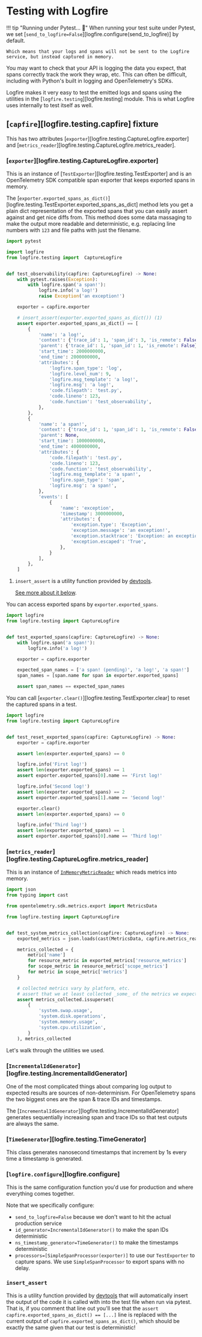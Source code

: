 # Testing with Logfire

!!! tip "Running under Pytest... 🧪"
    When running your test suite under Pytest, we set [`send_to_logfire=False`][logfire.configure(send_to_logfire)] by default.

    Which means that your logs and spans will not be sent to the Logfire service, but instead captured in memory.

You may want to check that your API is logging the data you expect, that spans correctly track the work they wrap, etc.
This can often be difficult, including with Python's built in logging and OpenTelemetry's SDKs.

Logfire makes it very easy to test the emitted logs and spans using the utilities in the
[`logfire.testing`][logfire.testing] module.
This is what Logfire uses internally to test itself as well.

## [`capfire`][logfire.testing.capfire] fixture

This has two attributes [`exporter`][logfire.testing.CaptureLogfire.exporter] and
[`metrics_reader`][logfire.testing.CaptureLogfire.metrics_reader].

### [`exporter`][logfire.testing.CaptureLogfire.exporter]

This is an instance of [`TestExporter`][logfire.testing.TestExporter] and is an OpenTelemetry SDK compatible
span exporter that keeps exported spans in memory.

The [`exporter.exported_spans_as_dict()`][logfire.testing.TestExporter.exported_spans_as_dict] method lets you get
a plain dict representation of the exported spans that you can easily assert against and get nice diffs from.
This method does some data massaging to make the output more readable and deterministic, e.g. replacing line
numbers with `123` and file paths with just the filename.

```py title="test.py"
import pytest

import logfire
from logfire.testing import  CaptureLogfire


def test_observability(capfire: CaptureLogfire) -> None:
    with pytest.raises(Exception):
        with logfire.span('a span!'):
            logfire.info('a log!')
            raise Exception('an exception!')

    exporter = capfire.exporter

    # insert_assert(exporter.exported_spans_as_dict()) (1)
    assert exporter.exported_spans_as_dict() == [
        {
            'name': 'a log!',
            'context': {'trace_id': 1, 'span_id': 3, 'is_remote': False},
            'parent': {'trace_id': 1, 'span_id': 1, 'is_remote': False},
            'start_time': 2000000000,
            'end_time': 2000000000,
            'attributes': {
                'logfire.span_type': 'log',
                'logfire.level_num': 9,
                'logfire.msg_template': 'a log!',
                'logfire.msg': 'a log!',
                'code.filepath': 'test.py',
                'code.lineno': 123,
                'code.function': 'test_observability',
            },
        },
        {
            'name': 'a span!',
            'context': {'trace_id': 1, 'span_id': 1, 'is_remote': False},
            'parent': None,
            'start_time': 1000000000,
            'end_time': 4000000000,
            'attributes': {
                'code.filepath': 'test.py',
                'code.lineno': 123,
                'code.function': 'test_observability',
                'logfire.msg_template': 'a span!',
                'logfire.span_type': 'span',
                'logfire.msg': 'a span!',
            },
            'events': [
                {
                    'name': 'exception',
                    'timestamp': 3000000000,
                    'attributes': {
                        'exception.type': 'Exception',
                        'exception.message': 'an exception!',
                        'exception.stacktrace': 'Exception: an exception!',
                        'exception.escaped': 'True',
                    },
                }
            ],
        },
    ]
```

1. `insert_assert` is a utility function provided by [devtools](https://github.com/samuelcolvin/python-devtools).

    [See more about it below](#insert_assert).

You can access exported spans by `exporter.exported_spans`.

```py
import logfire
from logfire.testing import CaptureLogfire


def test_exported_spans(capfire: CaptureLogfire) -> None:
    with logfire.span('a span!'):
        logfire.info('a log!')

    exporter = capfire.exporter

    expected_span_names = ['a span! (pending)', 'a log!', 'a span!']
    span_names = [span.name for span in exporter.exported_spans]

    assert span_names == expected_span_names
```

You can call [`exporter.clear()`][logfire.testing.TestExporter.clear] to reset the captured spans in a test.

```py
import logfire
from logfire.testing import CaptureLogfire


def test_reset_exported_spans(capfire: CaptureLogfire) -> None:
    exporter = capfire.exporter

    assert len(exporter.exported_spans) == 0

    logfire.info('First log!')
    assert len(exporter.exported_spans) == 1
    assert exporter.exported_spans[0].name == 'First log!'

    logfire.info('Second log!')
    assert len(exporter.exported_spans) == 2
    assert exporter.exported_spans[1].name == 'Second log!'

    exporter.clear()
    assert len(exporter.exported_spans) == 0

    logfire.info('Third log!')
    assert len(exporter.exported_spans) == 1
    assert exporter.exported_spans[0].name == 'Third log!'
```

### [`metrics_reader`][logfire.testing.CaptureLogfire.metrics_reader]

This is an instance of [`InMemoryMetricReader`][in-memory-metric-reader] which reads metrics into memory.

```py
import json
from typing import cast

from opentelemetry.sdk.metrics.export import MetricsData

from logfire.testing import CaptureLogfire


def test_system_metrics_collection(capfire: CaptureLogfire) -> None:
    exported_metrics = json.loads(cast(MetricsData, capfire.metrics_reader.get_metrics_data()).to_json())  # type: ignore

    metrics_collected = {
        metric['name']
        for resource_metric in exported_metrics['resource_metrics']
        for scope_metric in resource_metric['scope_metrics']
        for metric in scope_metric['metrics']
    }

    # collected metrics vary by platform, etc.
    # assert that we at least collected _some_ of the metrics we expect
    assert metrics_collected.issuperset(
        {
            'system.swap.usage',
            'system.disk.operations',
            'system.memory.usage',
            'system.cpu.utilization',
        }
    ), metrics_collected
```

Let's walk through the utilities we used.

### [`IncrementalIdGenerator`][logfire.testing.IncrementalIdGenerator]

One of the most complicated things about comparing log output to expected results are sources of non-determinism.
For OpenTelemetry spans the two biggest ones are the span & trace IDs and timestamps.

The [`IncrementalIdGenerator`][logfire.testing.IncrementalIdGenerator] generates sequentially increasing span
and trace IDs so that test outputs are always the same.

### [`TimeGenerator`][logfire.testing.TimeGenerator]

This class generates nanosecond timestamps that increment by 1s every time a timestamp is generated.

### [`logfire.configure`][logfire.configure]

This is the same configuration function you'd use for production and where everything comes together.

Note that we specifically configure:

- `send_to_logfire=False` because we don't want to hit the actual production service
- `id_generator=IncrementalIdGenerator()` to make the span IDs deterministic
- `ns_timestamp_generator=TimeGenerator()` to make the timestamps deterministic
- `processors=[SimpleSpanProcessor(exporter)]` to use our `TestExporter` to capture spans. We use `SimpleSpanProcessor` to export spans with no delay.

### `insert_assert`

This is a utility function provided by [devtools](https://github.com/samuelcolvin/python-devtools) that will
automatically insert the output of the code it is called with into the test file when run via pytest.
That is, if you comment that line out you'll see that the `assert capfire.exported_spans_as_dict() == [...]`
line is replaced with the current output of `capfire.exported_spans_as_dict()`, which should
be exactly the same given that our test is deterministic!

[in-memory-metric-reader]: https://opentelemetry-python.readthedocs.io/en/latest/sdk/metrics.export.html#opentelemetry.sdk.metrics.export.InMemoryMetricReader
